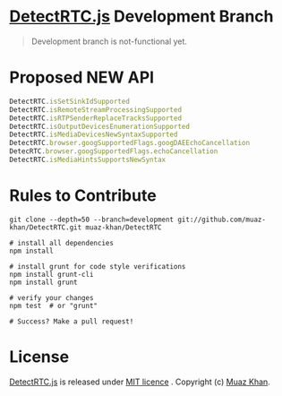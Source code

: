 # [DetectRTC.js](https://github.com/muaz-khan/DetectRTC) Development Branch

> Development branch is not-functional yet.

# Proposed NEW API

```javascript
DetectRTC.isSetSinkIdSupported
DetectRTC.isRemoteStreamProcessingSupported
DetectRTC.isRTPSenderReplaceTracksSupported
DetectRTC.isOutputDevicesEnumerationSupported
DetectRTC.isMediaDevicesNewSyntaxSupported
DetectRTC.browser.googSupportedFlags.googDAEEchoCancellation
DetecRTC.browser.googSupportedFlags.echoCancellation
DetectRTC.isMediaHintsSupportsNewSyntax
```

# Rules to Contribute

```
git clone --depth=50 --branch=development git://github.com/muaz-khan/DetectRTC.git muaz-khan/DetectRTC

# install all dependencies
npm install

# install grunt for code style verifications
npm install grunt-cli
npm install grunt

# verify your changes
npm test  # or "grunt"

# Success? Make a pull request!
```

# License

[DetectRTC.js](https://github.com/muaz-khan/DetectRTC) is released under [MIT licence](https://www.webrtc-experiment.com/licence/) . Copyright (c) [Muaz Khan](http://www.MuazKhan.com/).
